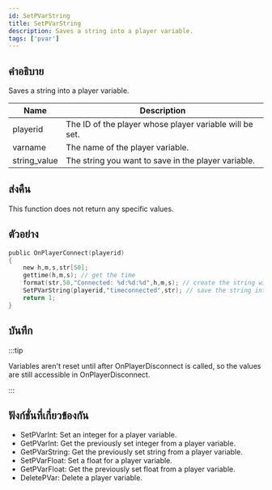 ```yaml
---
id: SetPVarString
title: SetPVarString
description: Saves a string into a player variable.
tags: ['pvar']
---
```


## คำอธิบาย

Saves a string into a player variable.


| Name | Description |
|------|-------------|
|playerid | The ID of the player whose player variable will be set.|
|varname | The name of the player variable.|
|string_value | The string you want to save in the player variable.|


## ส่งคืน

This function does not return any specific values.


## ตัวอย่าง


```c
public OnPlayerConnect(playerid)
{
    new h,m,s,str[50];
    gettime(h,m,s); // get the time
    format(str,50,"Connected: %d:%d:%d",h,m,s); // create the string with the connect time
    SetPVarString(playerid,"timeconnected",str); // save the string into a player variable
    return 1;
}
```


## บันทึก

:::tip

Variables aren't reset until after OnPlayerDisconnect is called, so the values are still accessible in OnPlayerDisconnect.

:::


## ฟังก์ชั่นที่เกี่ยวข้องกัน


-  SetPVarInt: Set an integer for a player variable.
-  GetPVarInt: Get the previously set integer from a player variable.
-  GetPVarString: Get the previously set string from a player variable.
-  SetPVarFloat: Set a float for a player variable.
-  GetPVarFloat: Get the previously set float from a player variable.
-  DeletePVar: Delete a player variable.